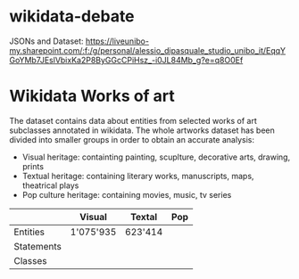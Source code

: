 # wikidata-debate
JSONs and Dataset: https://liveunibo-my.sharepoint.com/:f:/g/personal/alessio_dipasquale_studio_unibo_it/EqqYGoYMb7JEslVbixKa2P8ByGGcCPiHsz_-i0JL84Mb_g?e=q8O0Ef


# Wikidata Works of art

The dataset contains data about entities from selected works of art subclasses annotated in wikidata. The whole artworks dataset has been divided into smaller groups in order to obtain an accurate analysis:
- Visual heritage: containting painting, scuplture, decorative arts, drawing, prints
- Textual heritage: containing literary works, manuscripts, maps, theatrical plays
- Pop culture heritage: containing movies, music, tv series

|            | Visual    | Textal  | Pop |
|------------|-----------|---------|-----|
| Entities   | 1'075'935 | 623'414 |     |
| Statements |           |         |     |
| Classes    |           |         |     |
